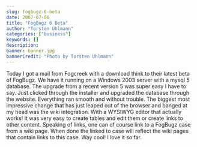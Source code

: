 ```yaml
---
slug: fogbugz-6-beta
date: 2007-07-06
title: "FogBugz 6 Beta"
author: "Torsten Uhlmann"
categories: ["business"]
keywords: []
description:
banner: banner.jpg
bannerCredit: "Photo by Torsten Uhlmann"
---
```


Today I got a mail from Fogcreek with a download think to their latest beta of FogBugz. We have it running on a Windows 2003 server with a mysql 5 database. The upgrade from a recent version 5 was super easy I have to say. Just clicked through the installer and upgraded the database through the website. Everything ran smooth and without trouble. The biggest most impressive change that has just leaped out of the browser and banged at my head was the wiki integration. With a WYSIWYG editor that actually works! It was very easy to create tables and edit them or create links to other content. Speaking of links, one can of course link to a FogBugz case from a wiki page. When done the linked to case will reflect the wiki pages that contain links to this case. Way cool! I love it so far.
